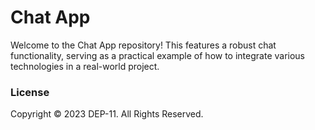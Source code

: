 # Chat App
Welcome to the Chat App repository! This features a robust chat functionality, serving as a practical example of how to integrate various technologies in a real-world project.


### License
Copyright &copy; 2023 DEP-11. All Rights Reserved.

